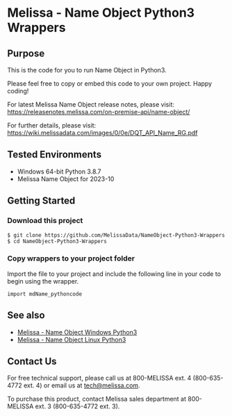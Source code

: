 # Melissa - Name Object Python3 Wrappers

## Purpose

This is the code for you to run Name Object in Python3.
    
Please feel free to copy or embed this code to your own project. Happy coding!

For latest Melissa Name Object release notes, please visit: https://releasenotes.melissa.com/on-premise-api/name-object/

For further details, please visit: https://wiki.melissadata.com/images/0/0e/DQT_API_Name_RG.pdf

## Tested Environments

- Windows 64-bit Python 3.8.7
- Melissa Name Object for 2023-10

## Getting Started

### Download this project
```
$ git clone https://github.com/MelissaData/NameObject-Python3-Wrappers
$ cd NameObject-Python3-Wrappers
```

### Copy wrappers to your project folder

Import the file to your project and include the following line in your code to begin using the wrapper.

```
import mdName_pythoncode
```

## See also

- [Melissa - Name Object Windows Python3](https://github.com/MelissaData/NameObject-Python3)
- [Melissa - Name Object Linux Python3](https://github.com/MelissaData/NameObject-Python3)
    
## Contact Us

For free technical support, please call us at 800-MELISSA ext. 4
(800-635-4772 ext. 4) or email us at tech@melissa.com.

To purchase this product, contact Melissa sales department at
800-MELISSA ext. 3 (800-635-4772 ext. 3).
